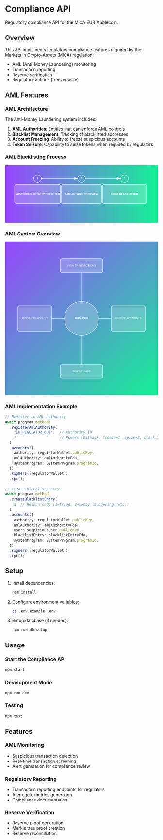 # Compliance API

Regulatory compliance API for the MiCA EUR stablecoin.

## Overview

This API implements regulatory compliance features required by the Markets in Crypto-Assets (MiCA) regulation:

- AML (Anti-Money Laundering) monitoring
- Transaction reporting
- Reserve verification
- Regulatory actions (freeze/seize)

## AML Features

### AML Architecture

The Anti-Money Laundering system includes:

1. **AML Authorities**: Entities that can enforce AML controls
2. **Blacklist Management**: Tracking of blacklisted addresses
3. **Account Freezing**: Ability to freeze suspicious accounts
4. **Token Seizure**: Capability to seize tokens when required by regulators

### AML Blacklisting Process

![AML Blacklisting Process](../../docs/images/aml_blacklisting_process.svg)

### AML System Overview

![MiCA EUR AML System](../../docs/images/mica_eur_aml.svg)

### AML Implementation Example

```typescript
// Register an AML authority
await program.methods
  .registerAmlAuthority(
    "EU_REGULATOR_001",  // Authority ID
    7                    // Powers (bitmask: freeze=1, seize=2, blacklist=4)
  )
  .accounts({
    authority: regulatorWallet.publicKey,
    amlAuthority: amlAuthorityPda,
    systemProgram: SystemProgram.programId,
  })
  .signers([regulatorWallet])
  .rpc();

// Create blacklist entry
await program.methods
  .createBlacklistEntry(
    1  // Reason code (1=fraud, 2=money laundering, etc.)
  )
  .accounts({
    authority: regulatorWallet.publicKey,
    amlAuthority: amlAuthorityPda,
    user: suspiciousUser.publicKey,
    blacklistEntry: blacklistEntryPda,
    systemProgram: SystemProgram.programId,
  })
  .signers([regulatorWallet])
  .rpc();
```

## Setup

1. Install dependencies:
   ```bash
   npm install
   ```

2. Configure environment variables:
   ```bash
   cp .env.example .env
   ```

3. Setup database (if needed):
   ```bash
   npm run db:setup
   ```

## Usage

### Start the Compliance API

```bash
npm start
```

### Development Mode

```bash
npm run dev
```

### Testing

```bash
npm test
```

## Features

### AML Monitoring

- Suspicious transaction detection
- Real-time transaction screening
- Alert generation for compliance review

### Regulatory Reporting

- Transaction reporting endpoints for regulators
- Aggregate metrics generation
- Compliance documentation

### Reserve Verification

- Reserve proof generation
- Merkle tree proof creation
- Reserve reconciliation 